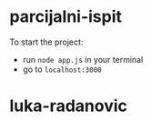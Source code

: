 # parcijalni-ispit
To start the project:
   - run `node app.js` in your terminal
   - go to `localhost:3000`
# luka-radanovic
